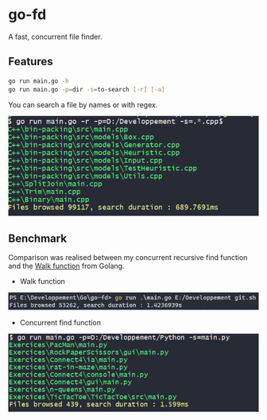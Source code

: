 # go-fd

A fast, concurrent file finder.   

## Features

```sh
go run main.go -h
go run main.go -p=dir -s=to-search [-r] [-a]
```

You can search a file by names or with regex.    

![alt text](assets/reg.PNG)

## Benchmark

Comparison was realised between my concurrent recursive find function and the [Walk function](https://golang.org/pkg/path/filepath/#Walk) from Golang.    

- Walk function

![alt text](assets/walk.PNG)

- Concurrent find function

![alt text](assets/browse.PNG)